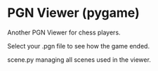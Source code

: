 # PGN Viewer (pygame)
Another PGN Viewer for chess players.

Select your .pgn file to see how the game ended.

scene.py managing all scenes used in the viewer.